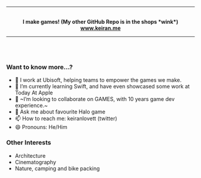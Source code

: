 
---

<p align="center">
  <strong>
    <br>
    I make games! (My other GitHub Repo is in the shops *wink*)
    <br>
    <a href="https://keiran.me">www.keiran.me</a>
  </strong>
</p>

---

<p align="center">
    <br><br>
</p>

### Want to know more...?
- 🔭 I work at Ubisoft, helping teams to empower the games we make.
- 🌱 I’m currently learning Swift, and have even showcased some work at Today At Apple
- 👯 ~I’m looking to collaborate on GAMES, with 10 years game dev experience.~
- 💬 Ask me about favourite Halo game
- 📫 How to reach me: keiranlovett (twitter)
- 😄 Pronouns: He/Him


### Other Interests

* Architecture
* Cinematography
* Nature, camping and bike packing
